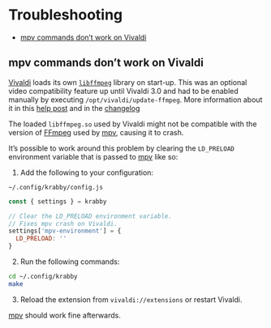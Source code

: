 # Troubleshooting

- [mpv commands don’t work on Vivaldi](#mpv-commands-dont-work-on-vivaldi)

## mpv commands don’t work on Vivaldi

[Vivaldi] loads its own [`libffmpeg`][FFmpeg] library on start-up.
This was an optional video compatibility feature up until Vivaldi 3.0 and had to be enabled manually by executing `/opt/vivaldi/update-ffmpeg`.
More information about it in this [help post][HTML5 Proprietary Media On Linux] and in the [changelog][Vivaldi 2.11 to 3.0]

The loaded `libffmpeg.so` used by Vivaldi might not be compatible with the version of [FFmpeg] used by [mpv], causing it to crash.

It’s possible to work around this problem by clearing the `LD_PRELOAD` environment variable that is passed to [mpv] like so:

1. Add the following to your configuration:

`~/.config/krabby/config.js`

``` javascript
const { settings } = krabby

// Clear the LD_PRELOAD environment variable.
// Fixes mpv crash on Vivaldi.
settings['mpv-environment'] = {
  LD_PRELOAD: ''
}
```

2. Run the following commands:

``` sh
cd ~/.config/krabby
make
```

3. Reload the extension from `vivaldi://extensions` or restart Vivaldi.

[mpv] should work fine afterwards.

[mpv]: https://mpv.io
[FFmpeg]: https://ffmpeg.org
[Vivaldi]: https://vivaldi.com
[Vivaldi 2.11 to 3.0]: https://vivaldi.com/changelog-vivaldi-3/
[HTML5 Proprietary Media On Linux]: https://help.vivaldi.com/article/html5-proprietary-media-on-linux/
